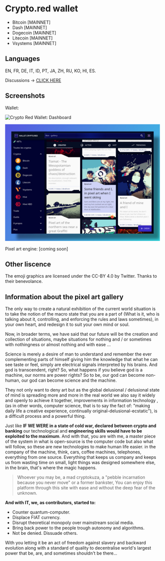 # Crypto.red wallet

 * Bitcoin [MAINNET]
 * Dash [MAINNET]
 * Dogecoin [MAINNET]
 * Litecoin [MAINNET]
 * Vsystems [MAINNET]

## Languages

EN, FR, DE, IT, ID, PT, JA, ZH, RU, KO, HI, ES.

Discussions -> [CLICK HERE](https://github.com/crypto-red/crypto-red.github.io/discussions)

## Screenshots

Wallet:

![Crypto Red Wallet: Dashboard](https://raw.githubusercontent.com/crypto-red/crypto-red.github.io/master/src/images/og-image.jpg)

![Crypto Red Wallet: Gallery](https://raw.githubusercontent.com/crypto-red/crypto-red.github.io/master/src/images/og-image-2.jpg)

Pixel art engine:
[coming soon]

## Other liscence

The emoji graphics are licensed under the CC-BY 4.0 by Twitter. Thanks to their benevolance.

## Information about the pixel art gallery

The only way to create a natural exhibition of the current world situation is to take the notion of the macro state that you are a part of (What is it, who is talking about it, controlling, and enforcing the rules and laws sometimes), in your own heart, and redesign it to suit your own mind or soul.

Now, in broader terms, we have said that our future will be the creation and collection of situations, maybe situations for nothing and / or sometimes with nothingness or almost nothing and with ease ...

Science is merely a desire of man to understand and remember the ever complementing parts of himself giving him the knowledge that what he can see taste or feel, simply are electrical signals interpreted by his brains. And god is transcendent, right? So, what happens if you believe god is a machine, our norms are power rights? So to be, our god can become non-human, our god can become science and the machine.

They not only want to deny art but as the global delusional / delusional state of mind is spreading more and more in the real world we also say it widely and openly to achieve it together, improvements in information technology , (as in other words, computer science, that is to say the fact of: "making daily life a creative experience, continually original-delusional-ecstatic"), is a difficult process and a powerful thing.

Just like **IF WE WERE in a state of cold war, declared between crypto and banking** our technological and **engineering skills would have to be exploited to the maximum**. And with that, you are with me, a master piece of the system in what is open-source is the computer code but also what will follow, so these are new technologies to make human life easier. in the company of the machine, think, cars, coffee machines, telephones, everything from one source. Everything that keeps us company and keeps us from wasting time on small, light things was designed somewhere else, in the brain, that's where the magic happens.

 > Whoever you may be, a mad cryptokuza, a "pebble incarnation because you never move" or a former bankster, You can enjoy this platform through this site with ease and without the deep fear of the unknown.

**And with IT, we, as contributors, started to:**

 * Counter quantum-computer.
 * Displace FIAT currency.
 * Disrupt theoretical monopoly over mainstream social media.
 * Bring back power to the people trough autonomy and algorithms.
 * Not be denied. Dissuade others.

With you letting it be an act of freedom against slavery and backward evolution along with a standard of quality to decentralise world's largest power that be, are, and sometimes shouldn't be there...